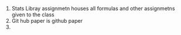 1) Stats Libray assignmetn houses all formulas and other assignmetns given to the class
2) Git hub paper is github paper
3) 
